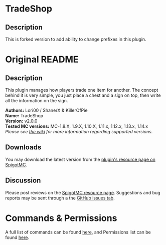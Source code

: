 # TradeShop
## Description
This is forked version to add ability to change prefixes in this plugin.

# Original README
## Description
This plugin manages how players trade one item for another. The concept behind it is very simple, you just place a chest and a sign on top, then write all the information on the sign.

**Authors:** Lori00 / ShanerX & KillerOfPie <br/>
**Name:** TradeShop <br/>
**Version:** v2.0.0 <br/>
**Tested MC versions:** MC-1.8.X, 1.9.X, 1.10.X, 1.11.x, 1.12.x, 1.13.x, 1.14.x <br/>
*Please see [the wiki](https://github.com/SparklingComet/TradeShop/wiki) for more information regarding supported versions.*

## Downloads
You may download the latest version from the [plugin's resource page on SpigotMC](https://www.spigotmc.org/resources/32762/).

## Discussion
Please post reviews on the [SpigotMC resource page](https://www.spigotmc.org/resources/32762/). Suggestions and bug reports may be sent through a the [GitHub issues tab](https://github.com/SparklingComet/TradeShop/issues).

# Commands & Permissions
A full list of commands can be found [here](https://github.com/ShanerX/TradeShop/wiki/Commands), and Permissions list can be found [here](https://github.com/ShanerX/TradeShop/wiki/Permissions).
